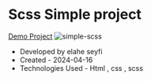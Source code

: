  # Scss Simple project
  [Demo Project]( https://elaheseyfi.github.io/Scss-simple/)
  ![simple-scss](https://github.com/ElaheSeyfi/Scss-simple/assets/155986797/6103c36b-d0e4-4c6f-bf7c-bda741922a6b)
- Developed by elahe seyfi
- Created - 2024-04-16
- Technologies Used - Html , css , scss
